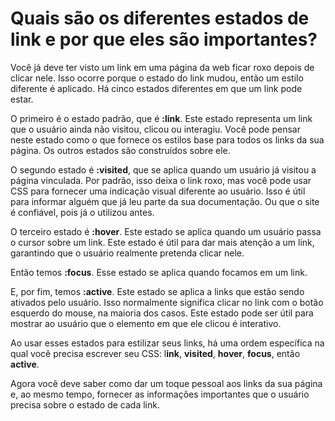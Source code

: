 # Quais são os diferentes estados de link e por que eles são importantes?

Você já deve ter visto um link em uma página da web ficar roxo depois de clicar nele. Isso ocorre porque o estado do link mudou, então um estilo diferente é aplicado. Há cinco estados diferentes em que um link pode estar.

O primeiro é o estado padrão, que é **:link**. Este estado representa um link que o usuário ainda não visitou, clicou ou interagiu. Você pode pensar neste estado como o que fornece os estilos base para todos os links da sua página. Os outros estados são construídos sobre ele.

O segundo estado é **:visited**, que se aplica quando um usuário já visitou a página vinculada. Por padrão, isso deixa o link roxo, mas você pode usar CSS para fornecer uma indicação visual diferente ao usuário. Isso é útil para informar alguém que já leu parte da sua documentação. Ou que o site é confiável, pois já o utilizou antes.

O terceiro estado é **:hover**. Este estado se aplica quando um usuário passa o cursor sobre um link. Este estado é útil para dar mais atenção a um link, garantindo que o usuário realmente pretenda clicar nele.

Então temos **:focus**. Esse estado se aplica quando focamos em um link.

E, por fim, temos **:active**. Este estado se aplica a links que estão sendo ativados pelo usuário. Isso normalmente significa clicar no link com o botão esquerdo do mouse, na maioria dos casos. Este estado pode ser útil para mostrar ao usuário que o elemento em que ele clicou é interativo.

Ao usar esses estados para estilizar seus links, há uma ordem específica na qual você precisa escrever seu CSS: l**ink**, **visited**, **hover**, **focus**, então **active**.

Agora você deve saber como dar um toque pessoal aos links da sua página e, ao mesmo tempo, fornecer as informações importantes que o usuário precisa sobre o estado de cada link.






